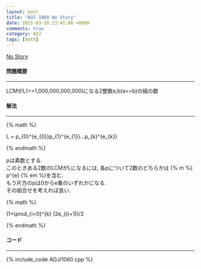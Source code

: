 ```yaml
---
layout: post
title: "AOJ 1060 No Story"
date: 2015-03-28 23:41:08 +0900
comments: true
category: AOJ
tags: [math]
---
```


[No Story](http://judge.u-aizu.ac.jp/onlinejudge/description.jsp?id=1060)

#### 問題概要

****

LCMがL(<=1,000,000,000,000)になる2整数a,b(a<=b)の組の数

#### 解法

****

{% math %}

L = p_{0}^{e_{0}}p_{1}^{e_{1}}...p_{k}^{e_{k}}

{% endmath %}

pは素数とする.  
このときある2数のLCMがLになるには, 各pについて2数のどちらかは {% m %} p^{e} {% em %}を含む.  
もう片方のpは0からe乗のいずれかになる.  
その組合せを考えれば良い.  

{% math %}

(1+\prod_{i=0}^{k} (2e_{i}+1))/2

{% endmath %}

#### コード

****

{% include_code AOJ/1060.cpp %}
